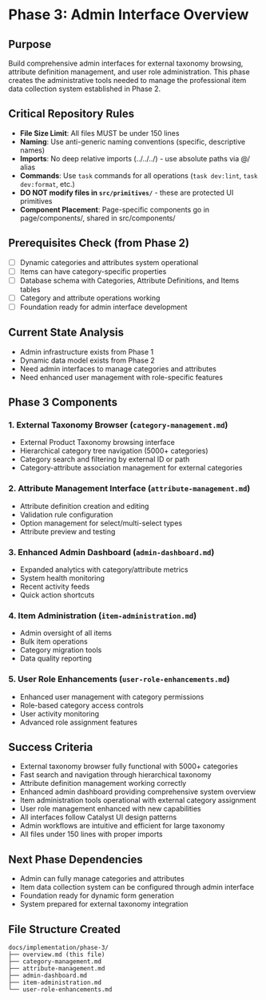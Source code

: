 # Phase 3: Admin Interface Overview

## Purpose
Build comprehensive admin interfaces for external taxonomy browsing, attribute definition management, and user role administration. This phase creates the administrative tools needed to manage the professional item data collection system established in Phase 2.

## Critical Repository Rules
- **File Size Limit**: All files MUST be under 150 lines
- **Naming**: Use anti-generic naming conventions (specific, descriptive names)
- **Imports**: No deep relative imports (../../../) - use absolute paths via @/ alias
- **Commands**: Use `task` commands for all operations (`task dev:lint`, `task dev:format`, etc.)
- **DO NOT modify files in `src/primitives/`** - these are protected UI primitives
- **Component Placement**: Page-specific components go in page/components/, shared in src/components/

## Prerequisites Check (from Phase 2)
- [ ] Dynamic categories and attributes system operational
- [ ] Items can have category-specific properties
- [ ] Database schema with Categories, Attribute Definitions, and Items tables
- [ ] Category and attribute operations working
- [ ] Foundation ready for admin interface development

## Current State Analysis
- Admin infrastructure exists from Phase 1
- Dynamic data model exists from Phase 2
- Need admin interfaces to manage categories and attributes
- Need enhanced user management with role-specific features

## Phase 3 Components

### 1. External Taxonomy Browser (`category-management.md`)
- External Product Taxonomy browsing interface
- Hierarchical category tree navigation (5000+ categories)
- Category search and filtering by external ID or path
- Category-attribute association management for external categories

### 2. Attribute Management Interface (`attribute-management.md`) 
- Attribute definition creation and editing
- Validation rule configuration
- Option management for select/multi-select types
- Attribute preview and testing

### 3. Enhanced Admin Dashboard (`admin-dashboard.md`)
- Expanded analytics with category/attribute metrics
- System health monitoring
- Recent activity feeds
- Quick action shortcuts

### 4. Item Administration (`item-administration.md`)
- Admin oversight of all items
- Bulk item operations
- Category migration tools
- Data quality reporting

### 5. User Role Enhancements (`user-role-enhancements.md`)
- Enhanced user management with category permissions
- Role-based category access controls
- User activity monitoring
- Advanced role assignment features



## Success Criteria
- External taxonomy browser fully functional with 5000+ categories
- Fast search and navigation through hierarchical taxonomy
- Attribute definition management working correctly
- Enhanced admin dashboard providing comprehensive system overview
- Item administration tools operational with external category assignment
- User role management enhanced with new capabilities
- All interfaces follow Catalyst UI design patterns
- Admin workflows are intuitive and efficient for large taxonomy
- All files under 150 lines with proper imports

## Next Phase Dependencies
- Admin can fully manage categories and attributes
- Item data collection system can be configured through admin interface
- Foundation ready for dynamic form generation
- System prepared for external taxonomy integration

## File Structure Created
```
docs/implementation/phase-3/
├── overview.md (this file)
├── category-management.md
├── attribute-management.md  
├── admin-dashboard.md
├── item-administration.md
└── user-role-enhancements.md
``` 